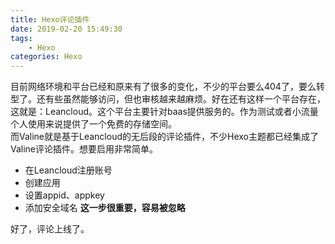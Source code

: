 ```yaml
---
title: Hexo评论插件
date: 2019-02-20 15:49:30
tags: 
    - Hexo
categories: Hexo
---
```

目前网络环境和平台已经和原来有了很多的变化，不少的平台要么404了，要么转型了。还有些虽然能够访问，但也审核越来越麻烦。好在还有这样一个平台存在，这就是：Leancloud。这个平台主要针对baas提供服务的。作为测试或者小流量个人使用来说提供了一个免费的存储空间。  
而Valine就是基于Leancloud的无后段的评论插件，不少Hexo主题都已经集成了Valine评论插件。想要启用非常简单。
- 在Leancloud注册账号
- 创建应用
- 设置appid、appkey
- 添加安全域名 **这一步很重要，容易被忽略**

好了，评论上线了。
